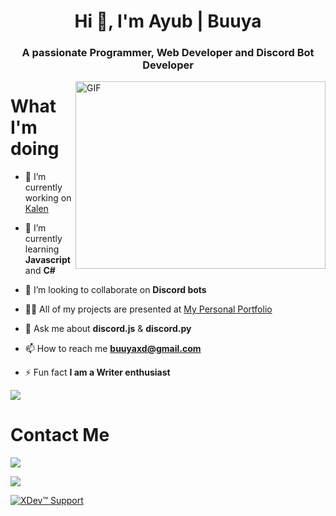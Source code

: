<h1 align="center">Hi 👋, I'm Ayub | Buuya</h1>
<h3 align="center">A passionate Programmer, Web Developer and Discord Bot Developer</h3>

<img align="right" alt="GIF" src="https://github.com/BuuyaXD/BuuyaXD/blob/main/heckerr.gif" width="400" height="300" />

# What I'm doing

- 🔭 I’m currently working on [Kalen](@XDev-Support)

- 🌱 I’m currently learning **Javascript** and **C#**

- 👯 I’m looking to collaborate on **Discord bots**

- 👨‍💻 All of my projects are presented at [My Personal Portfolio](https://buuya.github.io)

- 💬 Ask me about **discord.js** & **discord.py**

- 📫 How to reach me **buuyaxd@gmail.com**

- ⚡ Fun fact **I am a Writer enthusiast**
	
<a href="https://buuya.github.io"><img src="https://forthebadge.com/images/badges/ctrl-c-ctrl-v.svg"/> </a>

# Contact Me
<a href="https://discordapp.com/users/700173927871152131"> ![](https://dcbadge.vercel.app/api/shield/700173927871152131) </a>

<a href="https://twitter.com/DaRealBuuya"> <img src="https://img.shields.io/twitter/follow/DaRealBuuya?logo=twitter&style=for-the-badge"/> </a>
	
<a href="https://discord.gg/nmQqyaDrrU">![XDev™️ Support](https://discordapp.com/api/guilds/966658758690373722/widget.png?style=banner2) </a>	
	
